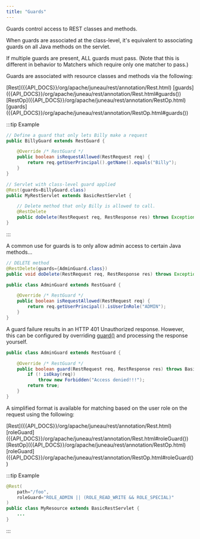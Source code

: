 ```yaml
---
title: "Guards"
---
```


Guards control access to REST classes and methods.

When guards are associated at the class-level, it's equivalent to associating guards on all Java methods on the servlet.

If multiple guards are present, ALL guards must pass.
(Note that this is different in behavior to Matchers which require only one matcher to pass.) 

Guards are associated with resource classes and methods via the following:

<tree>
<node-0><java-annotation>[Rest]({{API_DOCS}}/org/apache/juneau/rest/annotation/Rest.html)</java-annotation></node-0>
<node-1><java-method-annotation>[guards]({{API_DOCS}}/org/apache/juneau/rest/annotation/Rest.html#guards())</java-method-annotation></node-1>
<node-0><java-annotation>[RestOp]({{API_DOCS}}/org/apache/juneau/rest/annotation/RestOp.html)</java-annotation></node-0>
<node-1><java-method-annotation>[guards]({{API_DOCS}}/org/apache/juneau/rest/annotation/RestOp.html#guards())</java-method-annotation></node-1>
</tree>

:::tip Example
```java
// Define a guard that only lets Billy make a request
public BillyGuard extends RestGuard {

    @Override /* RestGuard */
    public boolean isRequestAllowed(RestRequest req) {
        return req.getUserPrincipal().getName().equals("Billy");
    }
}

// Servlet with class-level guard applied
@Rest(guards=BillyGuard.class)
public MyRestServlet extends BasicRestServlet {

    // Delete method that only Billy is allowed to call.
    @RestDelete
    public doDelete(RestRequest req, RestResponse res) throws Exception {...}
}
```
:::

A common use for guards is to only allow admin access to certain Java methods...

```java
// DELETE method
@RestDelete(guards={AdminGuard.class})
public void doDelete(RestRequest req, RestResponse res) throws Exception {...}
```

```java
public class AdminGuard extends RestGuard {

    @Override /* RestGuard */
    public boolean isRequestAllowed(RestRequest req) {
        return req.getUserPrincipal().isUserInRole("ADMIN");
    }
}
```

A guard failure results in an HTTP 401 Unauthorized response.
However, this can be configured by overriding [guard()]({{API_DOCS}}/org/apache/juneau/rest/guard/RestGuard.html#guard(RestRequest,RestResponse)) and processing the response yourself.

```java
public class AdminGuard extends RestGuard {

    @Override /* RestGuard */
    public boolean guard(RestRequest req, RestResponse res) throws BasicHttpException {
        if (! isOkay(req))
            throw new Forbidden("Access denied!!!");
        return true;
    }
}
```

A simplified format is available for matching based on the user role on the request using the following:

<tree>
<node-0><java-annotation>[Rest]({{API_DOCS}}/org/apache/juneau/rest/annotation/Rest.html)</java-annotation></node-0>
<node-1><java-method-annotation>[roleGuard]({{API_DOCS}}/org/apache/juneau/rest/annotation/Rest.html#roleGuard())</java-method-annotation></node-1>
<node-0><java-annotation>[RestOp]({{API_DOCS}}/org/apache/juneau/rest/annotation/RestOp.html)</java-annotation></node-0>
<node-1><java-method-annotation>[roleGuard]({{API_DOCS}}/org/apache/juneau/rest/annotation/RestOp.html#roleGuard())</java-method-annotation></node-1>
</tree>

:::tip Example
```java
@Rest(
    path="/foo",
    roleGuard="ROLE_ADMIN || (ROLE_READ_WRITE && ROLE_SPECIAL)"
)
public class MyResource extends BasicRestServlet {
    ...
}
```
:::
